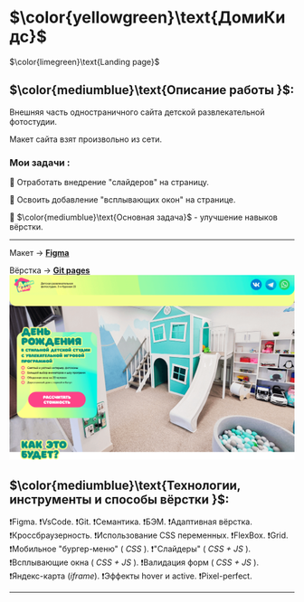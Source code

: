 # $\color{yellowgreen}\text{ДомиКидс}$

$\color{limegreen}\text{Landing page}$

## $\color{mediumblue}\text{Описание работы }$:

Внешняя часть одностраничного сайта детской развлекательной фотостудии.

Макет сайта взят произвольно из сети.

### Мои задачи :

🎯 Отработать внедрение "слайдеров" на страницу.

🎯 Освоить добавление "всплывающих окон" на странице.

🎯 $\color{mediumblue}\text{Основная задача}$ - улучшение навыков вёрстки.

---

Макет -> [**Figma**](https://www.figma.com/file/tqGESbkuzGJ3C3VNObTP7C/%D0%94%D0%BE%D0%BC%D0%B8%D0%9A%D0%B8%D0%B4%D1%81?type=design&node-id=0-1&mode=design&t=8DY6NerXP8pDezFP-0)

Вёрстка -> [**Git pages**](https://artiom-work.github.io/domi-kids/)
![Domi Kids](images/website/prewiew-image-README.png)

## $\color{mediumblue}\text{Технологии, инструменты и способы вёрстки }$:

❗Figma.
❗VsCode.
❗Git.
❗Семантика.
❗БЭМ.
❗Адаптивная вёрстка.
❗Кроссбраузерность.
❗Использование CSS переменных.
❗FlexBox.
❗Grid.
❗Мобильное "бургер-меню" ( _CSS_ ).
❗"Слайдеры" ( _CSS + JS_ ).
❗Всплывающие окна ( _CSS + JS_ ).
❗Валидация форм ( _CSS + JS_ ).
❗Яндекс-карта (_iframe_).
❗Эффекты hover и active.
❗Pixel-perfect.

---

